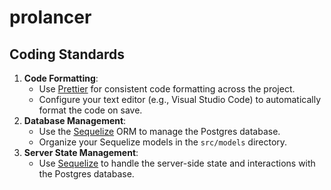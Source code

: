 # prolancer

## Coding Standards
1. **Code Formatting**:
   - Use [Prettier](https://prettier.io/) for consistent code formatting across the project.
   - Configure your text editor (e.g., Visual Studio Code) to automatically format the code on save.
2. **Database Management**:
   - Use the [Sequelize](https://sequelize.org/) ORM to manage the Postgres database.
   - Organize your Sequelize models in the `src/models` directory.
3. **Server State Management**:
   - Use [Sequelize](https://sequelize.org/) to handle the server-side state and interactions with the Postgres database.
